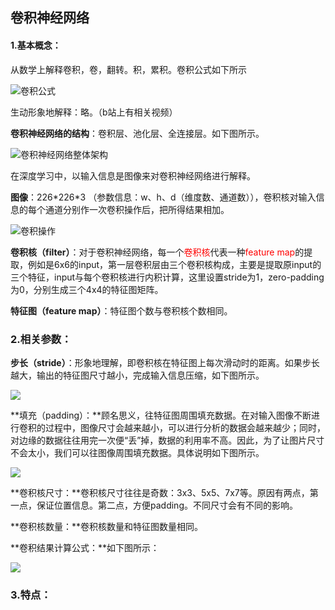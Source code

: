 ## 卷积神经网络

#### 1.基本概念：

从数学上解释卷积，卷，翻转。积，累积。卷积公式如下所示

![卷积公式](D:\Picture\StudyPicture\卷积公式.png)

生动形象地解释：略。（b站上有相关视频）

**卷积神经网络的结构**：卷积层、池化层、全连接层。如下图所示。

![卷积神经网络整体架构](D:\Picture\StudyPicture\卷积神经网络整体架构.png)

在深度学习中，以输入信息是图像来对卷积神经网络进行解释。

**图像**：226\*226\*3 （参数信息：w、h、d（维度数、通道数）），卷积核对输入信息的每个通道分别作一次卷积操作后，把所得结果相加。

![卷积操作](D:\Picture\StudyPicture\卷积操作.png)

**卷积核（filter）**：对于卷积神经网络，每一个<font color='red'>卷积核</font>代表一种<font color='red'>feature map</font>的提取，例如是6x6的input，第一层卷积层由三个卷积核构成，主要是提取原input的三个特征，input与每个卷积核进行内积计算，这里设置stride为1，zero-padding为0，分别生成三个4x4的特征图矩阵。

**特征图（feature map）**：特征图个数与卷积核个数相同。



### 2.相关参数：

**步长（stride）**：形象地理解，即卷积核在特征图上每次滑动时的距离。如果步长越大，输出的特征图尺寸越小，完成输入信息压缩，如下图所示。

![](D:\Picture\StudyPicture\卷积步长.png)

**填充（padding）：**顾名思义，往特征图周围填充数据。在对输入图像不断进行卷积的过程中，图像尺寸会越来越小，可以进行分析的数据会越来越少；同时，对边缘的数据往往用完一次便“丢”掉，数据的利用率不高。因此，为了让图片尺寸不会太小，我们可以往图像周围填充数据。具体说明如下图所示。

![](D:\Picture\StudyPicture\卷积padding.jpg)

**卷积核尺寸：**卷积核尺寸往往是奇数：3x3、5x5、7x7等。原因有两点，第一点，保证位置信息。第二点，方便padding。不同尺寸会有不同的影响。

**卷积核数量：**卷积核数量和特征图数量相同。

**卷积结果计算公式：**如下图所示：

![](D:\Picture\StudyPicture\卷积结果计算公式.png)

### 3.特点：